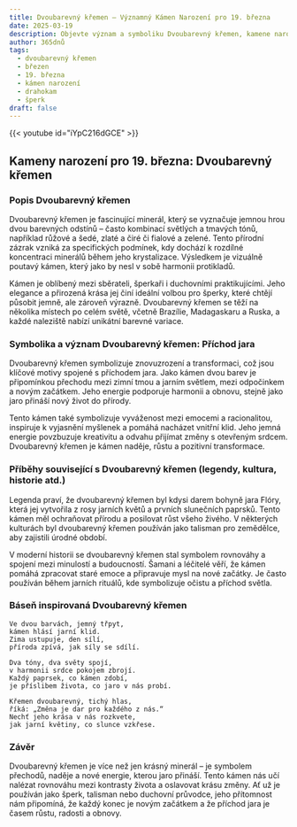 ```yaml
---
title: Dvoubarevný křemen – Významný Kámen Narození pro 19. března
date: 2025-03-19
description: Objevte význam a symboliku Dvoubarevný křemen, kamene narození pro 19. března, který symbolizuje Příchod jara. Přečtěte si legendy a inspirující příběhy.
author: 365dnů
tags:
  - dvoubarevný křemen
  - březen
  - 19. března
  - kámen narození
  - drahokam
  - šperk
draft: false
---
```


{{< youtube id="iYpC216dGCE" >}}

## Kameny narození pro 19. března: Dvoubarevný křemen

### Popis Dvoubarevný křemen

Dvoubarevný křemen je fascinující minerál, který se vyznačuje jemnou hrou dvou barevných odstínů – často kombinací světlých a tmavých tónů, například růžové a šedé, zlaté a čiré či fialové a zelené. Tento přírodní zázrak vzniká za specifických podmínek, kdy dochází k rozdílné koncentraci minerálů během jeho krystalizace. Výsledkem je vizuálně poutavý kámen, který jako by nesl v sobě harmonii protikladů.

Kámen je oblíbený mezi sběrateli, šperkaři i duchovními praktikujícími. Jeho elegance a přirozená krása jej činí ideální volbou pro šperky, které chtějí působit jemně, ale zároveň výrazně. Dvoubarevný křemen se těží na několika místech po celém světě, včetně Brazílie, Madagaskaru a Ruska, a každé naleziště nabízí unikátní barevné variace.

### Symbolika a význam Dvoubarevný křemen: Příchod jara

Dvoubarevný křemen symbolizuje znovuzrození a transformaci, což jsou klíčové motivy spojené s příchodem jara. Jako kámen dvou barev je připomínkou přechodu mezi zimní tmou a jarním světlem, mezi odpočinkem a novým začátkem. Jeho energie podporuje harmonii a obnovu, stejně jako jaro přináší nový život do přírody.

Tento kámen také symbolizuje vyváženost mezi emocemi a racionalitou, inspiruje k vyjasnění myšlenek a pomáhá nacházet vnitřní klid. Jeho jemná energie povzbuzuje kreativitu a odvahu přijímat změny s otevřeným srdcem. Dvoubarevný křemen je kámen naděje, růstu a pozitivní transformace.

### Příběhy související s Dvoubarevný křemen (legendy, kultura, historie atd.)

Legenda praví, že dvoubarevný křemen byl kdysi darem bohyně jara Flóry, která jej vytvořila z rosy jarních květů a prvních slunečních paprsků. Tento kámen měl ochraňovat přírodu a posilovat růst všeho živého. V některých kulturách byl dvoubarevný křemen používán jako talisman pro zemědělce, aby zajistili úrodné období.

V moderní historii se dvoubarevný křemen stal symbolem rovnováhy a spojení mezi minulostí a budoucností. Šamani a léčitelé věří, že kámen pomáhá zpracovat staré emoce a připravuje mysl na nové začátky. Je často používán během jarních rituálů, kde symbolizuje očistu a příchod světla.

### Báseň inspirovaná Dvoubarevný křemen

```
Ve dvou barvách, jemný třpyt,  
kámen hlásí jarní klid.  
Zima ustupuje, den sílí,  
příroda zpívá, jak síly se sdílí.  

Dva tóny, dva světy spojí,  
v harmonii srdce pokojem zbrojí.  
Každý paprsek, co kámen zdobí,  
je příslibem života, co jaro v nás probí.  

Křemen dvoubarevný, tichý hlas,  
říká: „Změna je dar pro každého z nás.“  
Nechť jeho krása v nás rozkvete,  
jak jarní květiny, co slunce vzkřese.
```

### Závěr

Dvoubarevný křemen je více než jen krásný minerál – je symbolem přechodů, naděje a nové energie, kterou jaro přináší. Tento kámen nás učí nalézat rovnováhu mezi kontrasty života a oslavovat krásu změny. Ať už je používán jako šperk, talisman nebo duchovní průvodce, jeho přítomnost nám připomíná, že každý konec je novým začátkem a že příchod jara je časem růstu, radosti a obnovy.